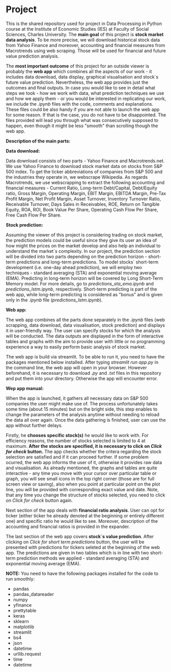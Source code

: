 # Project
This is the shared repository used for project in Data Processing in Python course at the Institute of Economic Studies (IES) at Faculty of Social Sciences, Charles University. The **main goal** of this project is **stock market data analysis**. To be more precise, we will download historical stock data from Yahoo Finance and moreover, accounting and financial measures from Macrotrends using web scraping. Those will be used for financial and future value prediction analysis.

The **most important outcome** of this project for an outside viewer is probably the **web app** which combines all the aspects of our work - it includes data download, data display, graphical visualisation and stock´s future value prediction. Nevertheless, the web app provides just the outcomes and final outputs. In case you would like to see in detail what steps we took - how we work with data, what prediction techniques we use and how we apply them - or you would be interested in replicating our work, we include the *.ipynb* files with the code, comments and explanations. These files could be also handy if you are not able to launch the web app for some reason. If that is the case, you do not have to be disappointed. The files provided will lead you through what was consecutively supposed to happen, even though it might be less "smooth" than scrolling though the web app.  
 
  
 
**Description of the main parts:**


**Data download:**

Data download consists of two parts - Yahoo Finance and Macrotrends.net. We use Yahoo Finance to download stock market data on stocks from S&P 500 index. To get the ticker abbreviations of companies from S&P 500 and the industries they operate in, we webscrape Wikipedia. As regards Macrotrends, we use webscrapping to extract the following accounting and financial measures - Current Ratio, Long-term Debt/Capital, Debt/Equity ratio, Gross Margin, Operating Margin, EBIT Margin, EBITDA Margin, Pre-Tax Profit Margin, Net Profit Margin, Asset Turnover, Inventory Turnover Ratio, Receivable Turnover, Days Sales in Receivables, ROE, Return on Tangible Equity, ROA, ROI, Book Value Per Share, Operating Cash Flow Per Share, Free Cash Flow Per Share.


**Stock prediction:**

Assuming the viewer of this project is considering trading on stock market, the prediction models could be useful since they give its user an idea of how might the prices on the market develop and also help an individual to understand the market´s complexity. In our project, the prediction section will be divided into two parts depending on the prediction horizon - short-term predictions and long-term predictions. To model stocks´ short-term development (i.e. one-day ahead prediction), we will employ two techniques - standard averaging (STA) and exponential moving average (EMA). Predicting in long-term horizon will be covered by Long Short-Term Memory model. For more details, go to *predictions_sta_ema.ipynb* and *predictions_lstm.ipynb*, respectively. Short-term predicting is part of the web app, while long-term predicting is considered as "bonus" and is given only in the *.ipynb* file (*predictions_lstm.ipynb*).


**Web app:**

The web app combines all the parts done separately in the *.ipynb* files (web scrapping, data download, data visualisation, stock prediction) and displays it in user-friendly way. The user can specify stocks for which the analysis will be conducted. The data outputs are displayed in the form of interactive tables and graphs with the aim to provide user with little or no programming experience a way to easily perform basic analysis of stock market. 

The web app is build via streamlit. To be able to run it, you need to have the packages mentioned below installed. After typing *streamlit run app.py* in the command line, the web app will open in your browser. However beforehand, it is necessary to download *.py* and *.txt* files in this repository and put them into your directory. Otherwise the app will encounter error. 

**Wep app manual:** 

When the app is launched, it gathers all necessary data on S&P 500 companies the user might make use of. The process unfortunately takes some time (about 15 minutes) but on the bright side, this step enables to change the parameters of the analysis anytime without needing to reload the data all over again. Once the data gathering is finished, user can use the app without further delays. 

Firstly, he **chooses specific stock(s)** he would like to work with. For efficiency reasons, the number of stocks selected is limited to 4 at maximum. **After the stocks are specified, it is necessary to click on *Click for check* button.** The app checks whether the critera regarding the stock selection are satisfied and if it can proceed further. If some problem ocurred, the web app informs the user of it, otherwise it provides raw data and visualisation. As already mentioned, the graphs and tables are quite interactive - any time you move with your cursor over particular table or graph, you will see small icons in the top right corner (those are for full screen view or saving), also when you point at particular point on the plot line, you will be provided with corresponding exact value and date. Note, that any time you change the structure of stocks selected, you need to click on *Click for check* button again.

Next section of the app deals with **financial ratio analysis**. User can opt for ticker (either ticker he already denoted at the beginning or entirely different one) and specific ratio he would like to see. Moreover, description of the accounting and financial ratios is provided in the expander.

The last section of the web app covers **stock´s value prediction**. After clicking on *Click for short term predictions* button, the user will be presented with predictions for tickers seleted at the beginning of the web app. The predictions are given in two tables which is in line with two short-term prediction methods we applied - standard averaging (STA) and exponential moving average (EMA). 


**NOTE:** You need to have the following packages installed for the code to run smoothly:
* pandas
* pandas_datareader
* numpy
* yfinance
* prettytable
* keras
* sklearn
* matplotlib
* streamlit
* bs4
* json
* datetime
* urllib.request
* time
* datetime

